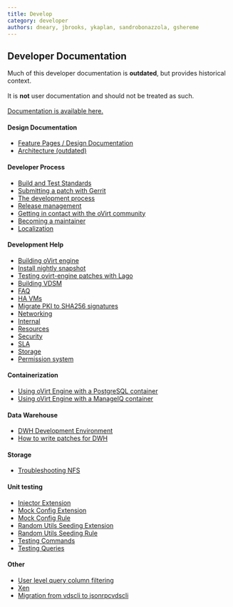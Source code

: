 ```yaml
---
title: Develop
category: developer
authors: dneary, jbrooks, ykaplan, sandrobonazzola, gshereme
---
```


<section class="row">

<section class="col-md-12">

## Developer Documentation

<div class="alert alert-warning">
  Much of this developer documentation is <strong>outdated</strong>, but provides historical context.
  <br/>
  <br/>
  It is <strong>not</strong> user documentation and should not be treated as such.
  <br/>
  <br/>
  <a href="/documentation/">Documentation is available here.</a>
</div>

#### Design Documentation
- [Feature Pages / Design Documentation](/develop/release-management/features/)
- [Architecture (outdated)](./architecture)

#### Developer Process

- [Build and Test Standards](/develop/dev-process/build-and-test-standards/)
- [Submitting a patch with Gerrit](/develop/dev-process/working-with-gerrit/)
- [The development process](/develop/dev-process/devprocess/)
- [Release management](/develop/release-management/process/release-process/)
- [Getting in contact with the oVirt community](/community/about/contact/)
- [Becoming a maintainer](/develop/dev-process/becoming-a-maintainer/)
- [Localization](/develop/localization/)

#### Development Help

- [Building oVirt engine](/develop/developer-guide/engine/engine-development-environment/)
- [Install nightly snapshot](/develop/dev-process/install-nightly-snapshot/)
- [Testing ovirt-engine patches with Lago](/develop/infra/testing/lago/testing-engine-patches-with-lago/)
- [Building VDSM](/develop/developer-guide/vdsm/developers/)
- [FAQ](/develop/faq)
- [HA VMs](/develop/ha-vms)
- [Migrate PKI to SHA256 signatures](/develop/migrate-pki-to-sha256)
- [Networking](/develop/networking/)
- [Internal](/develop/internal/)
- [Resources](/community/get-involved/resources)
- [Security](/develop/security/)
- [SLA](/develop/sla/)
- [Storage](/develop/storage/)
- [Permission system](/develop/developer-guide/action-permissions-overview.html)

#### Containerization

- [Using oVirt Engine with a PostgreSQL container](/develop/Using-oVirt-Engine-with-a-PostgreSQL-container)
- [Using oVirt Engine with a ManageIQ container](/develop/Using-oVirt-Engine-with-ManageIQ-container)

#### Data Warehouse

- [DWH Development Environment](/develop/dwh-development-environment)
- [How to write patches for DWH](/develop/write-patches-for-dwh)

#### Storage

- [Troubleshooting NFS](/develop/troubleshooting-nfs-storage-issues)

#### Unit testing
- [Injector Extension](/develop/dev-process/unit-testing-utilities/injectorextension)
- [Mock Config Extension](/develop/dev-process/unit-testing-utilities/mockconfigextension)
- [Mock Config Rule](/develop/dev-process/unit-testing-utilities/mockconfigrule)
- [Random Utils Seeding Extension](/develop/dev-process/unit-testing-utilities/randomutilsseedingextension)
- [Random Utils Seeding Rule](/develop/dev-process/unit-testing-utilities/randomutilsseedingrule)
- [Testing Commands](/develop/dev-process/unit-testing-utilities/testing-commands)
- [Testing Queries](/develop/dev-process/unit-testing-utilities/testing-queries)

#### Other

- [User level query column filtering](/develop/user-level-query-column-filtering)
- [Xen](/develop/xen)
- [Migration from vdscli to jsonrpcvdscli](/develop/migration-from-vdscli-to-jsonrpcvdscli.html)
</section>

</section>
